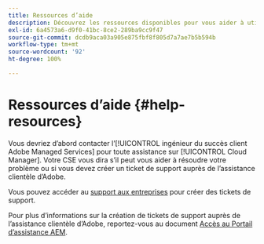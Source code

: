 ```yaml
---
title: Ressources d’aide
description: Découvrez les ressources disponibles pour vous aider à utiliser Cloud Manager.
exl-id: 6a4573a6-d9f0-41bc-8ce2-289ba9cc9f47
source-git-commit: dcdb9aca03a905e875fbf8f805d7a7ae7b5b594b
workflow-type: tm+mt
source-wordcount: '92'
ht-degree: 100%

---
```



# Ressources d’aide {#help-resources}

Vous devriez d’abord contacter l’[!UICONTROL ingénieur du succès client Adobe Managed Services] pour toute assistance sur [!UICONTROL Cloud Manager]. Votre CSE vous dira s’il peut vous aider à résoudre votre problème ou si vous devez créer un ticket de support auprès de l’assistance clientèle d’Adobe.

Vous pouvez accéder au [support aux entreprises](https://experienceleague.adobe.com/?support-tab=home&amp;lang=fr#support) pour créer des tickets de support.

Pour plus d’informations sur la création de tickets de support auprès de l’assistance clientèle d’Adobe, reportez-vous au document [Accès au Portail d’assistance AEM](https://helpx.adobe.com/fr/enterprise/using/support-and-expert-services.html).
